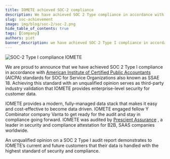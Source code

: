 ```yaml
---
title: IOMETE achieved SOC-2 compliance
description: We have achieved SOC 2 Type compliance in accordance with American Institute of Certified Public Accountants (AICPA) standards for SOC for Service Organizations also known as SSAE 18
slug: soc-achievement
image: img/blog/soc-2/soc-2.png
hide_table_of_contents: true
tags: [Company]
authors: piet
banner_description: we have achieved SOC 2 Type I compliance in accordance with American Institute of Certified Public Accountants (AICPA) standards for SOC for Service Organizations
---
```


![SOC-2 Type I compliance IOMETE ](/img/blog/soc-2/soc-2.png)

<!-- truncate -->

We are proud to announce that we have achieved SOC 2 Type I compliance in accordance with [American Institute of Certified Public Accountants](https://www.linkedin.com/company/american-institute-of-certified-public-accountants/) (AICPA) standards for SOC for Service Organizations also known as SSAE 18. Achieving this standard with an unqualified opinion serves as third-party industry validation that IOMETE provides enterprise-level security for customer data.

IOMETE provides a modern, fully-managed data stack that makes it easy and cost-effective to become data driven. IOMETE engaged fellow Y Combinator company Vanta to get ready for the audit and stay in compliance going forward. IOMETE was audited by [Prescient Assurance](https://www.linkedin.com/company/prescient-assurance/) , a leader in security and compliance attestation for B2B, SAAS companies worldwide.

An unqualified opinion on a SOC 2 Type I audit report demonstrates to IOMETE’s current and future customers that their data is handled with the highest standard of security and compliance.
